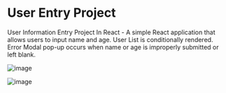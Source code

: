 # User Entry Project
User Information Entry Project In React - A simple React application that allows users to input name and age. User List is conditionally rendered.  Error Modal pop-up occurs when name or age is improperly submitted or left blank. 


![image](https://github.com/KyEBell/UserEntryProj/assets/126792185/c2301656-dc3b-467d-84fc-d8f205e7dce7)


![image](https://github.com/KyEBell/UserEntryProj/assets/126792185/0877c03f-6db8-454a-8802-251e38b21a85)
